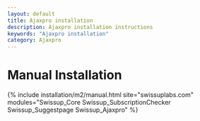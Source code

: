 ```yaml
---
layout: default
title: Ajaxpro installation
description: Ajaxpro installation instructions
keywords: "Ajaxpro installation"
category: Ajaxpro
---
```


# Manual Installation

{% include installation/m2/manual.html site="swissuplabs.com" modules="Swissup_Core Swissup_SubscriptionChecker Swissup_Suggestpage Swissup_Ajaxpro" %}
